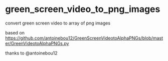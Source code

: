 # green_screen_video_to_png_images

convert green screen video to array of png images

based on https://github.com/antoinebou12/GreenScreenVideotoAlphaPNGs/blob/master/GreenVideotoAlphaPNGs.py

thanks to @antoinebou12
